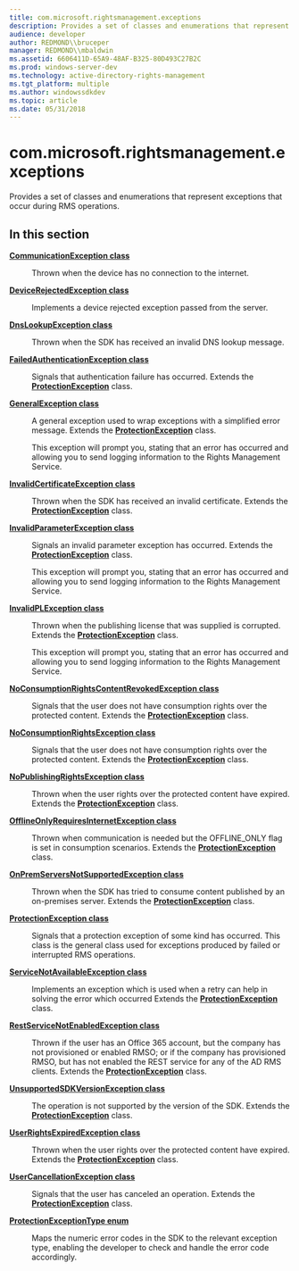 ```yaml
---
title: com.microsoft.rightsmanagement.exceptions
description: Provides a set of classes and enumerations that represent exceptions that occur during RMS operations.
audience: developer
author: REDMOND\\bruceper
manager: REDMOND\\mbaldwin
ms.assetid: 6606411D-65A9-48AF-B325-80D493C27B2C
ms.prod: windows-server-dev
ms.technology: active-directory-rights-management
ms.tgt_platform: multiple
ms.author: windowssdkdev
ms.topic: article
ms.date: 05/31/2018
---
```


# com.microsoft.rightsmanagement.exceptions

Provides a set of classes and enumerations that represent exceptions that occur during RMS operations.

## In this section

<dl> <dt>

[**CommunicationException class**](communicationexception-class-java.md)
</dt> <dd>

Thrown when the device has no connection to the internet.

</dd> <dt>

[**DeviceRejectedException class**](devicerejectedexception-class-java.md)
</dt> <dd>

Implements a device rejected exception passed from the server.

</dd> <dt>

[**DnsLookupException class**](dnslookupexception-class-java.md)
</dt> <dd>

Thrown when the SDK has received an invalid DNS lookup message.

</dd> <dt>

[**FailedAuthenticationException class**](failedauthenticationexception-class-java.md)
</dt> <dd>

Signals that authentication failure has occurred. Extends the [**ProtectionException**](protectionexception-class-java.md) class.

</dd> <dt>

[**GeneralException class**](generalexception-class-java.md)
</dt> <dd>

A general exception used to wrap exceptions with a simplified error message. Extends the [**ProtectionException**](protectionexception-class-java.md) class.

This exception will prompt you, stating that an error has occurred and allowing you to send logging information to the Rights Management Service.

</dd> <dt>

[**InvalidCertificateException class**](invalidcertificateexception-class.md)
</dt> <dd>

Thrown when the SDK has received an invalid certificate. Extends the [**ProtectionException**](protectionexception-class-java.md) class.

</dd> <dt>

[**InvalidParameterException class**](invalidparameterexception-class-java.md)
</dt> <dd>

Signals an invalid parameter exception has occurred. Extends the [**ProtectionException**](protectionexception-class-java.md) class.

This exception will prompt you, stating that an error has occurred and allowing you to send logging information to the Rights Management Service.

</dd> <dt>

[**InvalidPLException class**](invalidplexception-class-java.md)
</dt> <dd>

Thrown when the publishing license that was supplied is corrupted. Extends the [**ProtectionException**](protectionexception-class-java.md) class.

This exception will prompt you, stating that an error has occurred and allowing you to send logging information to the Rights Management Service.

</dd> <dt>

[**NoConsumptionRightsContentRevokedException class**](noconsumptionrightscontentrevokedexception-class-java.md)
</dt> <dd>

Signals that the user does not have consumption rights over the protected content. Extends the [**ProtectionException**](protectionexception-class-java.md) class.

</dd> <dt>

[**NoConsumptionRightsException class**](noconsumptionrightsexception-class-java.md)
</dt> <dd>

Signals that the user does not have consumption rights over the protected content. Extends the [**ProtectionException**](protectionexception-class-java.md) class.

</dd> <dt>

[**NoPublishingRightsException class**](nopublishingrightsexception-class-java.md)
</dt> <dd>

Thrown when the user rights over the protected content have expired. Extends the [**ProtectionException**](protectionexception-class-java.md) class.

</dd> <dt>

[**OfflineOnlyRequiresInternetException class**](offlineonlyrequiresinternetexception-class-java.md)
</dt> <dd>

Thrown when communication is needed but the OFFLINE\_ONLY flag is set in consumption scenarios. Extends the [**ProtectionException**](protectionexception-class-java.md) class.

</dd> <dt>

[**OnPremServersNotSupportedException class**](onpremserversnotsupportedexception-class-java.md)
</dt> <dd>

Thrown when the SDK has tried to consume content published by an on-premises server. Extends the [**ProtectionException**](protectionexception-class-java.md) class.

</dd> <dt>

[**ProtectionException class**](protectionexception-class-java.md)
</dt> <dd>

Signals that a protection exception of some kind has occurred. This class is the general class used for exceptions produced by failed or interrupted RMS operations.

</dd> <dt>

[**ServiceNotAvailableException class**](servicenotavailableexception-class-java.md)
</dt> <dd>

Implements an exception which is used when a retry can help in solving the error which occurred Extends the [**ProtectionException**](protectionexception-class-java.md) class.

</dd> <dt>

[**RestServiceNotEnabledException class**](restservicenotenabledexception-class-java.md)
</dt> <dd>

Thrown if the user has an Office 365 account, but the company has not provisioned or enabled RMSO; or if the company has provisioned RMSO, but has not enabled the REST service for any of the AD RMS clients. Extends the [**ProtectionException**](protectionexception-class-java.md) class.

</dd> <dt>

[**UnsupportedSDKVersionException class**](unsupportedsdkversionexception-class-java.md)
</dt> <dd>

The operation is not supported by the version of the SDK. Extends the [**ProtectionException**](protectionexception-class-java.md) class.

</dd> <dt>

[**UserRightsExpiredException class**](userrightsexpiredexception-class-java.md)
</dt> <dd>

Thrown when the user rights over the protected content have expired. Extends the [**ProtectionException**](protectionexception-class-java.md) class.

</dd> <dt>

[**UserCancellationException class**](usercancellationexception-class-java.md)
</dt> <dd>

Signals that the user has canceled an operation. Extends the [**ProtectionException**](protectionexception-class-java.md) class.

</dd> <dt>

[**ProtectionExceptionType enum**](protectionexceptiontype-enum-java.md)
</dt> <dd>

Maps the numeric error codes in the SDK to the relevant exception type, enabling the developer to check and handle the error code accordingly.

</dd> </dl>

 

 




